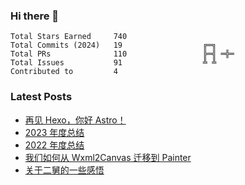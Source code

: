 ### Hi there 👋

<!--START_SECTION:stats-->

```text
Total Stars Earned     740                
Total Commits (2024)   19                  ╔═╗    
Total PRs              110                 ╠═╣ ═╬═
Total Issues           91                  ╩ ╩    
Contributed to         4                  
```

<!--END_SECTION:stats-->

### Latest Posts

<!-- BLOG-POST-LIST:START -->
- [再见 Hexo，你好 Astro！](https://4ark.me/posts/2024-03-20-hexo-to-astro/)
- [2023 年度总结](https://4ark.me/posts/2024-01-01-2023-summary/)
- [2022 年度总结](https://4ark.me/posts/2023-01-31-2022-summary/)
- [我们如何从 Wxml2Canvas 迁移到 Painter](https://4ark.me/posts/2022-12-26-wxml2canvas-migrate-to-painter/)
- [关于二舅的一些感悟](https://4ark.me/posts/2022-07-29-live-sentiment/)
<!-- BLOG-POST-LIST:END -->
